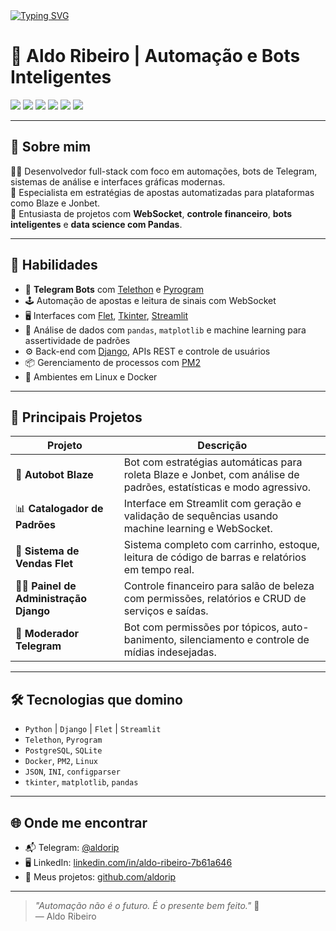 <a align="center" href="https://git.io/typing-svg">
  <img src="https://readme-typing-svg.herokuapp.com?font=Hind&weight=500&size=30&duration=4000&pause=2000&color=4b76cc&center=true&vCenter=true&random=false&width=560&height=59&lines=Ol%C3%A1!+Seja+bem-vindo(a)+ao+meu+Perfil+%F0%9F%91%8B" alt="Typing SVG">
</a>

<h1 align="lefth">🧠 Aldo Ribeiro | Automação e Bots Inteligentes</h1>

<p align="lefth">
  <img src="https://img.shields.io/badge/Python-3776AB?style=for-the-badge&logo=python&logoColor=white"/>
  <img src="https://img.shields.io/badge/Telegram-2CA5E0?style=for-the-badge&logo=telegram&logoColor=white"/>
  <img src="https://img.shields.io/badge/Django-092E20?style=for-the-badge&logo=django&logoColor=white"/>
  <img src="https://img.shields.io/badge/Flet-3F3D56?style=for-the-badge&logo=none"/>
  <img src="https://img.shields.io/badge/Streamlit-FF4B4B?style=for-the-badge&logo=streamlit&logoColor=white"/>
  <img src="https://img.shields.io/badge/Linux-000000?style=for-the-badge&logo=linux&logoColor=white"/>
</p>

---

## 🚀 Sobre mim

👨‍💻 Desenvolvedor full-stack com foco em automações, bots de Telegram, sistemas de análise e interfaces gráficas modernas.  
🎯 Especialista em estratégias de apostas automatizadas para plataformas como Blaze e Jonbet.  
🧩 Entusiasta de projetos com **WebSocket**, **controle financeiro**, **bots inteligentes** e **data science com Pandas**.

---

## 💼 Habilidades

- 🤖 **Telegram Bots** com [Telethon](https://github.com/LonamiWebs/Telethon) e [Pyrogram](https://github.com/pyrogram/pyrogram)
- 🕹️ Automação de apostas e leitura de sinais com WebSocket
- 🖥️ Interfaces com [Flet](https://flet.dev/), [Tkinter](https://wiki.python.org/moin/TkInter), [Streamlit](https://streamlit.io/)
- 🧮 Análise de dados com `pandas`, `matplotlib` e machine learning para assertividade de padrões
- ⚙️ Back-end com [Django](https://www.djangoproject.com/), APIs REST e controle de usuários
- 📦 Gerenciamento de processos com [PM2](https://pm2.keymetrics.io/)
- 🐧 Ambientes em Linux e Docker

---

## 📂 Principais Projetos

| Projeto | Descrição |
|--------|-----------|
| 🔁 **Autobot Blaze** | Bot com estratégias automáticas para roleta Blaze e Jonbet, com análise de padrões, estatísticas e modo agressivo. |
| 📊 **Catalogador de Padrões** | Interface em Streamlit com geração e validação de sequências usando machine learning e WebSocket. |
| 💼 **Sistema de Vendas Flet** | Sistema completo com carrinho, estoque, leitura de código de barras e relatórios em tempo real. |
| 🧑‍💼 **Painel de Administração Django** | Controle financeiro para salão de beleza com permissões, relatórios e CRUD de serviços e saídas. |
| 💬 **Moderador Telegram** | Bot com permissões por tópicos, auto-banimento, silenciamento e controle de mídias indesejadas. |

---

## 🛠️ Tecnologias que domino

- `Python` | `Django` | `Flet` | `Streamlit`
- `Telethon`, `Pyrogram`
- `PostgreSQL`, `SQLite`
- `Docker`, `PM2`, `Linux`
- `JSON`, `INI`, `configparser`
- `tkinter`, `matplotlib`, `pandas`

---

## 🌐 Onde me encontrar

- 📬 Telegram: [@aldorip](https://t.me/aldorip)
- 🖥️ LinkedIn: [linkedin.com/in/aldo-ribeiro-7b61a646](https://linkedin.com/in/aldo-ribeiro-7b61a646)
- 📂 Meus projetos: [github.com/aldorip](https://github.com/aldorip)

---

> *"Automação não é o futuro. É o presente bem feito."* 🚀  
> — Aldo Ribeiro

